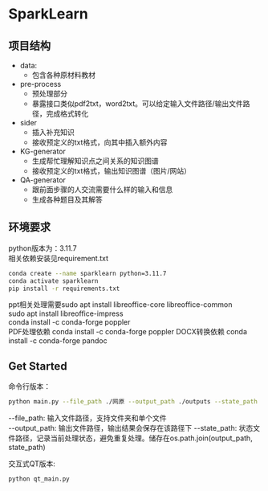 # SparkLearn

## 项目结构
- data:
    - 包含各种原材料教材
- pre-process
    - 预处理部分
    - 暴露接口类似pdf2txt，word2txt。可以给定输入文件路径/输出文件路径，完成格式转化
- sider
    - 插入补充知识
    - 接收预定义的txt格式，向其中插入额外内容
- KG-generator
    - 生成帮忙理解知识点之间关系的知识图谱
    - 接收预定义的txt格式，输出知识图谱（图片/网站）
- QA-generator
    - 跟前面步骤的人交流需要什么样的输入和信息
    - 生成各种题目及其解答

## 环境要求

python版本为：3.11.7  
相关依赖安装见requirement.txt  
```bash
conda create --name sparklearn python=3.11.7 
conda activate sparklearn
pip install -r requirements.txt
```
ppt相关处理需要sudo apt install libreoffice-core libreoffice-common  
sudo apt install libreoffice-impress  
conda install -c conda-forge poppler  
PDF处理依赖
conda install -c conda-forge poppler
DOCX转换依赖
conda install -c conda-forge pandoc

## Get Started
命令行版本：
```bash
python main.py --file_path ./网原 --output_path ./outputs --state_path state.json
```
--file_path: 输入文件路径，支持文件夹和单个文件  
--output_path: 输出文件路径，输出结果会保存在该路径下
--state_path: 状态文件路径，记录当前处理状态，避免重复处理。储存在os.path.join(output_path, state_path)

交互式QT版本:
```bash
python qt_main.py
```
